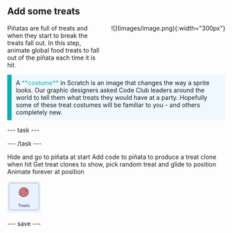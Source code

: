 ## Add some treats

<div style="display: flex; flex-wrap: wrap">
<div style="flex-basis: 200px; flex-grow: 1; margin-right: 15px;">
Piñatas are full of treats and when they start to break the treats fall out. In this step, animate global food treats to fall out of the piñata each time it is hit. 
</div>
<div>
![](images/image.png){:width="300px"}
</div>
</div>

<p style="border-left: solid; border-width:10px; border-color: #0faeb0; background-color: aliceblue; padding: 10px;">
A <span style="color: #0faeb0">**costume**</span> in Scratch is an image that changes the way a sprite looks. Our graphic designers asked Code Club leaders around the world to tell them what treats they would have at a party. Hopefully some of these treat costumes will be familiar to you - and others completely new.      
</p>

--- task ---



--- /task ---

Hide and go to piñata at start
Add code to piñata to produce a treat clone when hit
Get treat clones to show, pick random treat and glide to position
Animate forever at position

![The Treats sprite icon](images/treats-sprite.png)

--- save ---